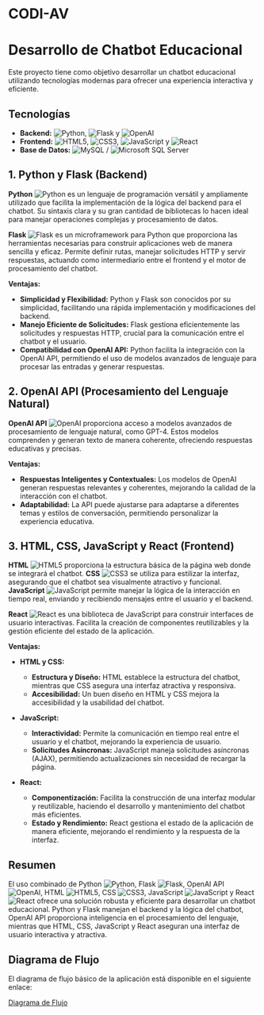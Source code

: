 # CODI-AV
# Desarrollo de Chatbot Educacional

Este proyecto tiene como objetivo desarrollar un chatbot educacional utilizando tecnologías modernas para ofrecer una experiencia interactiva y eficiente.

## Tecnologías

- **Backend:** ![Python](https://img.shields.io/badge/Python-3776AB?style=flat-square&logo=python&logoColor=white), ![Flask](https://img.shields.io/badge/Flask-000000?style=flat-square&logo=flask&logoColor=white) y ![OpenAI](https://img.shields.io/badge/OpenAI-000000?style=flat-square&logo=openai&logoColor=white)
- **Frontend:** ![HTML5](https://img.shields.io/badge/HTML5-E34F26?style=flat-square&logo=html5&logoColor=white), ![CSS3](https://img.shields.io/badge/CSS3-1572B6?style=flat-square&logo=css3&logoColor=white), ![JavaScript](https://img.shields.io/badge/JavaScript-F7DF1E?style=flat-square&logo=javascript&logoColor=black) y ![React](https://img.shields.io/badge/React-61DAFB?style=flat-square&logo=react&logoColor=black)
- **Base de Datos:** ![MySQL](https://img.shields.io/badge/MySQL-00758F?style=flat-square&logo=mysql&logoColor=white) / ![Microsoft SQL Server](https://img.shields.io/badge/Microsoft_SQL_Server-CC2927?style=flat-square&logo=microsoftsqlserver&logoColor=white)

## 1. Python y Flask (Backend)

**Python** ![Python](https://img.shields.io/badge/Python-3776AB?style=flat-square&logo=python&logoColor=white) es un lenguaje de programación versátil y ampliamente utilizado que facilita la implementación de la lógica del backend para el chatbot. Su sintaxis clara y su gran cantidad de bibliotecas lo hacen ideal para manejar operaciones complejas y procesamiento de datos.

**Flask** ![Flask](https://img.shields.io/badge/Flask-000000?style=flat-square&logo=flask&logoColor=white) es un microframework para Python que proporciona las herramientas necesarias para construir aplicaciones web de manera sencilla y eficaz. Permite definir rutas, manejar solicitudes HTTP y servir respuestas, actuando como intermediario entre el frontend y el motor de procesamiento del chatbot.

**Ventajas:**
- **Simplicidad y Flexibilidad:** Python y Flask son conocidos por su simplicidad, facilitando una rápida implementación y modificaciones del backend.
- **Manejo Eficiente de Solicitudes:** Flask gestiona eficientemente las solicitudes y respuestas HTTP, crucial para la comunicación entre el chatbot y el usuario.
- **Compatibilidad con OpenAI API:** Python facilita la integración con la OpenAI API, permitiendo el uso de modelos avanzados de lenguaje para procesar las entradas y generar respuestas.

## 2. OpenAI API (Procesamiento del Lenguaje Natural)

**OpenAI API** ![OpenAI](https://img.shields.io/badge/OpenAI-000000?style=flat-square&logo=openai&logoColor=white) proporciona acceso a modelos avanzados de procesamiento de lenguaje natural, como GPT-4. Estos modelos comprenden y generan texto de manera coherente, ofreciendo respuestas educativas y precisas.

**Ventajas:**
- **Respuestas Inteligentes y Contextuales:** Los modelos de OpenAI generan respuestas relevantes y coherentes, mejorando la calidad de la interacción con el chatbot.
- **Adaptabilidad:** La API puede ajustarse para adaptarse a diferentes temas y estilos de conversación, permitiendo personalizar la experiencia educativa.

## 3. HTML, CSS, JavaScript y React (Frontend)

**HTML** ![HTML5](https://img.shields.io/badge/HTML5-E34F26?style=flat-square&logo=html5&logoColor=white) proporciona la estructura básica de la página web donde se integrará el chatbot. **CSS** ![CSS3](https://img.shields.io/badge/CSS3-1572B6?style=flat-square&logo=css3&logoColor=white) se utiliza para estilizar la interfaz, asegurando que el chatbot sea visualmente atractivo y funcional. **JavaScript** ![JavaScript](https://img.shields.io/badge/JavaScript-F7DF1E?style=flat-square&logo=javascript&logoColor=black) permite manejar la lógica de la interacción en tiempo real, enviando y recibiendo mensajes entre el usuario y el backend.

**React** ![React](https://img.shields.io/badge/React-61DAFB?style=flat-square&logo=react&logoColor=black) es una biblioteca de JavaScript para construir interfaces de usuario interactivas. Facilita la creación de componentes reutilizables y la gestión eficiente del estado de la aplicación.

**Ventajas:**

- **HTML y CSS:**
  - **Estructura y Diseño:** HTML establece la estructura del chatbot, mientras que CSS asegura una interfaz atractiva y responsiva.
  - **Accesibilidad:** Un buen diseño en HTML y CSS mejora la accesibilidad y la usabilidad del chatbot.

- **JavaScript:**
  - **Interactividad:** Permite la comunicación en tiempo real entre el usuario y el chatbot, mejorando la experiencia de usuario.
  - **Solicitudes Asíncronas:** JavaScript maneja solicitudes asíncronas (AJAX), permitiendo actualizaciones sin necesidad de recargar la página.

- **React:**
  - **Componentización:** Facilita la construcción de una interfaz modular y reutilizable, haciendo el desarrollo y mantenimiento del chatbot más eficientes.
  - **Estado y Rendimiento:** React gestiona el estado de la aplicación de manera eficiente, mejorando el rendimiento y la respuesta de la interfaz.

## Resumen

El uso combinado de Python ![Python](https://img.shields.io/badge/Python-3776AB?style=flat-square&logo=python&logoColor=white), Flask ![Flask](https://img.shields.io/badge/Flask-000000?style=flat-square&logo=flask&logoColor=white), OpenAI API ![OpenAI](https://img.shields.io/badge/OpenAI-000000?style=flat-square&logo=openai&logoColor=white), HTML ![HTML5](https://img.shields.io/badge/HTML5-E34F26?style=flat-square&logo=html5&logoColor=white), CSS ![CSS3](https://img.shields.io/badge/CSS3-1572B6?style=flat-square&logo=css3&logoColor=white), JavaScript ![JavaScript](https://img.shields.io/badge/JavaScript-F7DF1E?style=flat-square&logo=javascript&logoColor=black) y React ![React](https://img.shields.io/badge/React-61DAFB?style=flat-square&logo=react&logoColor=black) ofrece una solución robusta y eficiente para desarrollar un chatbot educacional. Python y Flask manejan el backend y la lógica del chatbot, OpenAI API proporciona inteligencia en el procesamiento del lenguaje, mientras que HTML, CSS, JavaScript y React aseguran una interfaz de usuario interactiva y atractiva.

## Diagrama de Flujo

El diagrama de flujo básico de la aplicación está disponible en el siguiente enlace:

[Diagrama de Flujo](https://lucid.app/lucidchart/db796e2d-2829-4c7e-9514-0ea3cccbacfa/edit?viewport_loc=-5125%2C-1150%2C2658%2C1405%2C0_0&invitationId=inv_b9f073bd-49b5-4e01-bdd5-3a4421e46fa8)
